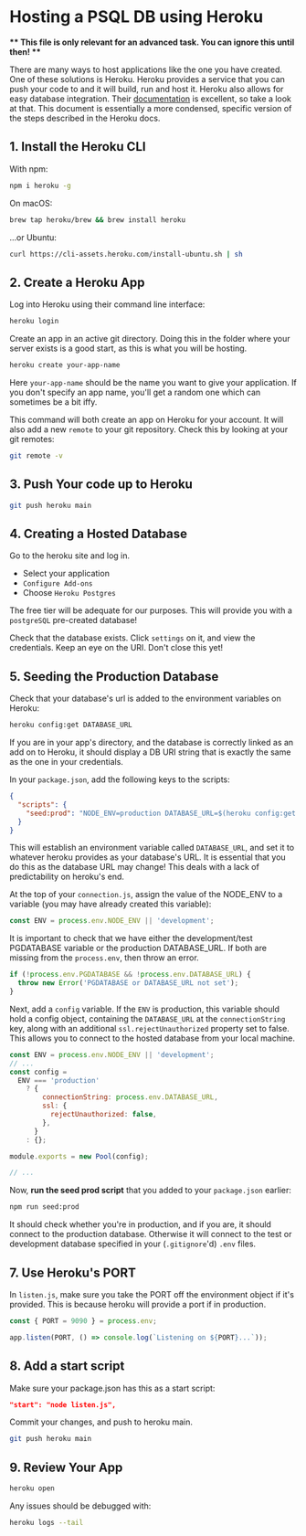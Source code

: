 # Hosting a PSQL DB using Heroku

**\*\* This file is only relevant for an advanced task. You can ignore this until then! \*\***

There are many ways to host applications like the one you have created. One of these solutions is Heroku. Heroku provides a service that you can push your code to and it will build, run and host it. Heroku also allows for easy database integration. Their [documentation](https://devcenter.heroku.com/articles/getting-started-with-nodejs) is excellent, so take a look at that. This document is essentially a more condensed, specific version of the steps described in the Heroku docs.

## 1. Install the Heroku CLI

With npm:

```bash
npm i heroku -g
```

On macOS:

```bash
brew tap heroku/brew && brew install heroku
```

...or Ubuntu:

```bash
curl https://cli-assets.heroku.com/install-ubuntu.sh | sh
```

## 2. Create a Heroku App

Log into Heroku using their command line interface:

```bash
heroku login
```

Create an app in an active git directory. Doing this in the folder where your server exists is a good start, as this is what you will be hosting.

```bash
heroku create your-app-name
```

Here `your-app-name` should be the name you want to give your application. If you don't specify an app name, you'll get a random one which can sometimes be a bit iffy.

This command will both create an app on Heroku for your account. It will also add a new `remote` to your git repository.
Check this by looking at your git remotes:

```bash
git remote -v
```

## 3. Push Your code up to Heroku

```bash
git push heroku main
```

## 4. Creating a Hosted Database

Go to the heroku site and log in.

- Select your application
- `Configure Add-ons`
- Choose `Heroku Postgres`

The free tier will be adequate for our purposes. This will provide you with a `postgreSQL` pre-created database!

Check that the database exists. Click `settings` on it, and view the credentials. Keep an eye on the URI. Don't close this yet!

## 5. Seeding the Production Database

Check that your database's url is added to the environment variables on Heroku:

```bash
heroku config:get DATABASE_URL
```

If you are in your app's directory, and the database is correctly linked as an add on to Heroku, it should display a DB URI string that is exactly the same as the one in your credentials.

In your `package.json`, add the following keys to the scripts:

```json
{
  "scripts": {
    "seed:prod": "NODE_ENV=production DATABASE_URL=$(heroku config:get DATABASE_URL) npm run seed"
  }
}
```

This will establish an environment variable called `DATABASE_URL`, and set it to whatever heroku provides as your database's URL. It is essential that you do this as the database URL may change! This deals with a lack of predictability on heroku's end.

At the top of your `connection.js`, assign the value of the NODE_ENV to a variable (you may have already created this variable):

```js
const ENV = process.env.NODE_ENV || 'development';
```

It is important to check that we have either the development/test PGDATABASE variable or the production DATABASE_URL. If both are missing from the `process.env`, then throw an error.

```js
if (!process.env.PGDATABASE && !process.env.DATABASE_URL) {
  throw new Error('PGDATABASE or DATABASE_URL not set');
}
```

Next, add a `config` variable. If the `ENV` is production, this variable should hold a config object, containing the `DATABASE_URL` at the `connectionString` key, along with an additional `ssl.rejectUnauthorized` property set to false. This allows you to connect to the hosted database from your local machine.

```js
const ENV = process.env.NODE_ENV || 'development';
// ...
const config =
  ENV === 'production'
    ? {
        connectionString: process.env.DATABASE_URL,
        ssl: {
          rejectUnauthorized: false,
        },
      }
    : {};

module.exports = new Pool(config);

// ...
```

Now, **run the seed prod script** that you added to your `package.json` earlier:

```bash
npm run seed:prod
```

It should check whether you're in production, and if you are, it should connect to the production database. Otherwise it will connect to the test or development database specified in your (`.gitignore`'d) `.env` files.

## 7. Use Heroku's PORT

In `listen.js`, make sure you take the PORT off the environment object if it's provided. This is because heroku will provide a port if in production.

```js
const { PORT = 9090 } = process.env;

app.listen(PORT, () => console.log(`Listening on ${PORT}...`));
```

## 8. Add a start script

Make sure your package.json has this as a start script:

```json
"start": "node listen.js",
```

Commit your changes, and push to heroku main.

```bash
git push heroku main
```

## 9. Review Your App

```bash
heroku open
```

Any issues should be debugged with:

```bash
heroku logs --tail
```
